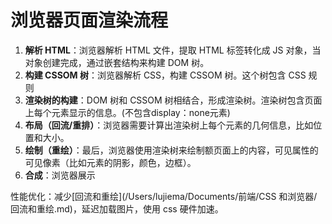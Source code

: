 # 浏览器页面渲染流程

1. **解析 HTML**：浏览器解析 HTML 文件，提取 HTML 标签转化成 JS 对象，当对象创建完成，通过嵌套结构来构建 DOM 树。
2. **构建 CSSOM 树**：浏览器解析 CSS，构建 CSSOM 树。这个树包含 CSS 规则
3. **渲染树的构建**：DOM 树和 CSSOM 树相结合，形成渲染树。渲染树包含页面上每个元素显示的信息。(不包含display：none元素)
4. **布局（回流/重排）**：浏览器需要计算出渲染树上每个元素的几何信息，比如位置和大小。
5. **绘制（重绘）**：最后，浏览器使用渲染树来绘制额页面上的内容，可见属性的可见像素（比如元素的阴影，颜色，边框）。
6. **合成**：浏览器展示

性能优化：减少[回流和重绘](/Users/lujiema/Documents/前端/CSS 和浏览器/回流和重绘.md)，延迟加载图片，使用 css 硬件加速。